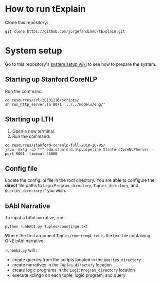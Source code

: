 # How to run tExplain
Clone this repository:
```
git clone https://github.com/jorgefandinno/tExplain.git
```

# System setup
Go to this repository's [system setup wiki](https://github.com/jorgefandinno/tExplain/wiki/System-Setup) to see how to prepare the system.

## Starting up Stanford CoreNLP
Run the command:
```
cd resources/srl-20131216/scripts/
sh run_http_server.sh 8071 '../../models/eng/'
```

## Starting up LTH
1. Open a new terminal.
2. Run the command:
```
cd resources/stanford-corenlp-full-2018-10-05/
java -mx4g -cp "*" edu.stanford.nlp.pipeline.StanfordCoreNLPServer -port 9001 -timeout 45000
```

## Config file
Locate the config.ini file in the root directory.
You are able to configure the **direct** file paths to `LogicProgram_directory`, `Tuples_directory`, and `Queries_directory` if you wish.


## bAbI Narrative
To input a bAbI narrative, run:
```
python runbAbI.py Tuples/countingA.txt
```
Where the first argument `Tuples/countingA.txt` is the text file containing ONE bAbI narrative.

`runbAbI.py` will :
* create queries from the scripts located in the `Queries_directory`
* create narratives in the `Tuples_directory` location
* create logic programs in the `LogicProgram_directory` location
* execute xclingo on each tuple, logic program, and query